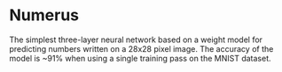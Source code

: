 # Numerus

The simplest three-layer neural network based on a weight model for predicting numbers written on a 28x28 pixel image.
The accuracy of the model is ~91% when using a single training pass on the MNIST dataset.
